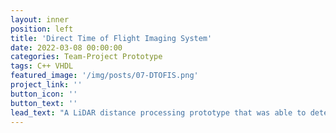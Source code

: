 ```yaml
---
layout: inner
position: left
title: 'Direct Time of Flight Imaging System'
date: 2022-03-08 00:00:00
categories: Team-Project Prototype
tags: C++ VHDL
featured_image: '/img/posts/07-DTOFIS.png'
project_link: ''
button_icon: ''
button_text: ''
lead_text: "A LiDAR distance processing prototype that was able to determine the distance of objects from the system in real time. The range of processed objects was adjustable, and the calculated distances were displayed to the user. The prototype was created using a AD-96TOF1-EBZ Evaluation Kit, Zybo Z7 FPGA board, and Raspberry Pi 3. This project was completed for our Capstone and was given to our client at the end of the project's timeline."
---
```

